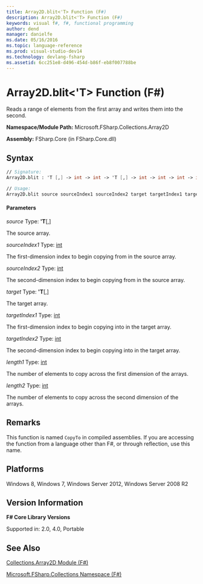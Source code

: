 ```yaml
---
title: Array2D.blit<'T> Function (F#)
description: Array2D.blit<'T> Function (F#)
keywords: visual f#, f#, functional programming
author: dend
manager: danielfe
ms.date: 05/16/2016
ms.topic: language-reference
ms.prod: visual-studio-dev14
ms.technology: devlang-fsharp
ms.assetid: 6cc251e8-d496-454d-b86f-eb8f007788be 
---
```


# Array2D.blit<'T> Function (F#)

Reads a range of elements from the first array and writes them into the second.

**Namespace/Module Path:** Microsoft.FSharp.Collections.Array2D

**Assembly:** FSharp.Core (in FSharp.Core.dll)

## Syntax

```fsharp
// Signature:
Array2D.blit : 'T [,] -> int -> int -> 'T [,] -> int -> int -> int -> int -> unit

// Usage:
Array2D.blit source sourceIndex1 sourceIndex2 target targetIndex1 targetIndex2 length1 length2
```

#### Parameters

*source*
Type: **'T**[[,]](https://msdn.microsoft.com/library/077252f3-e6ce-441c-9d5b-a6030eaef7cd)

The source array.

*sourceIndex1*
Type: [int](https://msdn.microsoft.com/library/025d5455-3622-4ea5-9573-3ecbd4ee1375)

The first-dimension index to begin copying from in the source array.

*sourceIndex2*
Type: [int](https://msdn.microsoft.com/library/025d5455-3622-4ea5-9573-3ecbd4ee1375)

The second-dimension index to begin copying from in the source array.

*target*
Type: **'T**[[,]](https://msdn.microsoft.com/library/077252f3-e6ce-441c-9d5b-a6030eaef7cd)

The target array.

*targetIndex1*
Type: [int](https://msdn.microsoft.com/library/025d5455-3622-4ea5-9573-3ecbd4ee1375)

The first-dimension index to begin copying into in the target array.

*targetIndex2*
Type: [int](https://msdn.microsoft.com/library/025d5455-3622-4ea5-9573-3ecbd4ee1375)

The second-dimension index to begin copying into in the target array.

*length1*
Type: [int](https://msdn.microsoft.com/library/025d5455-3622-4ea5-9573-3ecbd4ee1375)

The number of elements to copy across the first dimension of the arrays.

*length2*
Type: [int](https://msdn.microsoft.com/library/025d5455-3622-4ea5-9573-3ecbd4ee1375)

The number of elements to copy across the second dimension of the arrays.

## Remarks

This function is named `CopyTo` in compiled assemblies. If you are accessing the function from a language other than F#, or through reflection, use this name.

## Platforms

Windows 8, Windows 7, Windows Server 2012, Windows Server 2008 R2

## Version Information

**F# Core Library Versions**

Supported in: 2.0, 4.0, Portable

## See Also

[Collections.Array2D Module &#40;F&#35;&#41;](Collections.Array2D-Module-%5BFSharp%5D.md)

[Microsoft.FSharp.Collections Namespace &#40;F&#35;&#41;](Microsoft.FSharp.Collections-Namespace-%5BFSharp%5D.md)